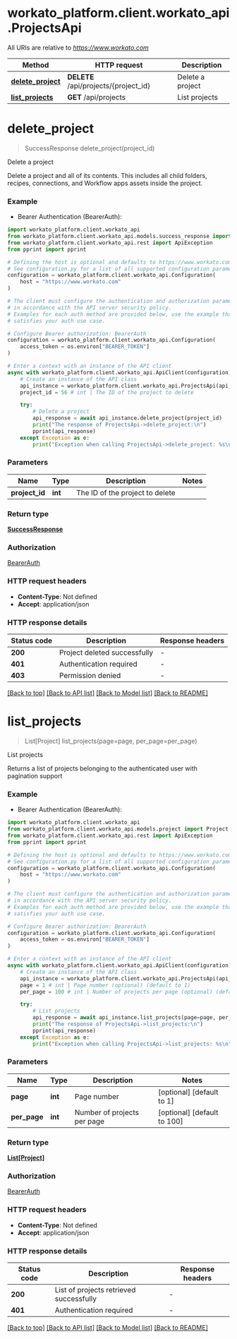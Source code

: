 # workato_platform.client.workato_api.ProjectsApi

All URIs are relative to *https://www.workato.com*

Method | HTTP request | Description
------------- | ------------- | -------------
[**delete_project**](ProjectsApi.md#delete_project) | **DELETE** /api/projects/{project_id} | Delete a project
[**list_projects**](ProjectsApi.md#list_projects) | **GET** /api/projects | List projects


# **delete_project**
> SuccessResponse delete_project(project_id)

Delete a project

Delete a project and all of its contents. This includes all child folders,
recipes, connections, and Workflow apps assets inside the project.


### Example

* Bearer Authentication (BearerAuth):

```python
import workato_platform.client.workato_api
from workato_platform.client.workato_api.models.success_response import SuccessResponse
from workato_platform.client.workato_api.rest import ApiException
from pprint import pprint

# Defining the host is optional and defaults to https://www.workato.com
# See configuration.py for a list of all supported configuration parameters.
configuration = workato_platform.client.workato_api.Configuration(
    host = "https://www.workato.com"
)

# The client must configure the authentication and authorization parameters
# in accordance with the API server security policy.
# Examples for each auth method are provided below, use the example that
# satisfies your auth use case.

# Configure Bearer authorization: BearerAuth
configuration = workato_platform.client.workato_api.Configuration(
    access_token = os.environ["BEARER_TOKEN"]
)

# Enter a context with an instance of the API client
async with workato_platform.client.workato_api.ApiClient(configuration) as api_client:
    # Create an instance of the API class
    api_instance = workato_platform.client.workato_api.ProjectsApi(api_client)
    project_id = 56 # int | The ID of the project to delete

    try:
        # Delete a project
        api_response = await api_instance.delete_project(project_id)
        print("The response of ProjectsApi->delete_project:\n")
        pprint(api_response)
    except Exception as e:
        print("Exception when calling ProjectsApi->delete_project: %s\n" % e)
```



### Parameters


Name | Type | Description  | Notes
------------- | ------------- | ------------- | -------------
 **project_id** | **int**| The ID of the project to delete | 

### Return type

[**SuccessResponse**](SuccessResponse.md)

### Authorization

[BearerAuth](../README.md#BearerAuth)

### HTTP request headers

 - **Content-Type**: Not defined
 - **Accept**: application/json

### HTTP response details

| Status code | Description | Response headers |
|-------------|-------------|------------------|
**200** | Project deleted successfully |  -  |
**401** | Authentication required |  -  |
**403** | Permission denied |  -  |

[[Back to top]](#) [[Back to API list]](../README.md#documentation-for-api-endpoints) [[Back to Model list]](../README.md#documentation-for-models) [[Back to README]](../README.md)

# **list_projects**
> List[Project] list_projects(page=page, per_page=per_page)

List projects

Returns a list of projects belonging to the authenticated user with pagination support

### Example

* Bearer Authentication (BearerAuth):

```python
import workato_platform.client.workato_api
from workato_platform.client.workato_api.models.project import Project
from workato_platform.client.workato_api.rest import ApiException
from pprint import pprint

# Defining the host is optional and defaults to https://www.workato.com
# See configuration.py for a list of all supported configuration parameters.
configuration = workato_platform.client.workato_api.Configuration(
    host = "https://www.workato.com"
)

# The client must configure the authentication and authorization parameters
# in accordance with the API server security policy.
# Examples for each auth method are provided below, use the example that
# satisfies your auth use case.

# Configure Bearer authorization: BearerAuth
configuration = workato_platform.client.workato_api.Configuration(
    access_token = os.environ["BEARER_TOKEN"]
)

# Enter a context with an instance of the API client
async with workato_platform.client.workato_api.ApiClient(configuration) as api_client:
    # Create an instance of the API class
    api_instance = workato_platform.client.workato_api.ProjectsApi(api_client)
    page = 1 # int | Page number (optional) (default to 1)
    per_page = 100 # int | Number of projects per page (optional) (default to 100)

    try:
        # List projects
        api_response = await api_instance.list_projects(page=page, per_page=per_page)
        print("The response of ProjectsApi->list_projects:\n")
        pprint(api_response)
    except Exception as e:
        print("Exception when calling ProjectsApi->list_projects: %s\n" % e)
```



### Parameters


Name | Type | Description  | Notes
------------- | ------------- | ------------- | -------------
 **page** | **int**| Page number | [optional] [default to 1]
 **per_page** | **int**| Number of projects per page | [optional] [default to 100]

### Return type

[**List[Project]**](Project.md)

### Authorization

[BearerAuth](../README.md#BearerAuth)

### HTTP request headers

 - **Content-Type**: Not defined
 - **Accept**: application/json

### HTTP response details

| Status code | Description | Response headers |
|-------------|-------------|------------------|
**200** | List of projects retrieved successfully |  -  |
**401** | Authentication required |  -  |

[[Back to top]](#) [[Back to API list]](../README.md#documentation-for-api-endpoints) [[Back to Model list]](../README.md#documentation-for-models) [[Back to README]](../README.md)

